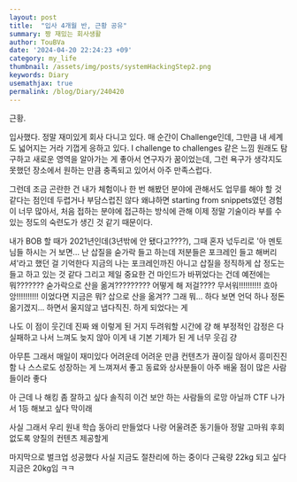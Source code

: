 ```yaml
---
layout: post
title:  "입사 4개월 반, 근황 공유"
summary: 짱 재밌는 회사생활
author: TouBVa
date: '2024-04-20 22:24:23 +09'
category: my_life
thumbnail: /assets/img/posts/systemHackingStep2.png
keywords: Diary
usemathjax: true
permalink: /blog/Diary/240420
---
```


근황.

입사했다.
정말 재미있게 회사 다니고 있다.
매 순간이 Challenge인데, 그만큼 내 세계도 넓어지는 거라 기껍게 응하고 있다. I challenge to challenges 같은 느낌
원래도 탐구하고 새로운 영역을 알아가는 게 좋아서 연구자가 꿈이었는데,
그런 욕구가 생각지도 못했던 장소에서 원하는 만큼 충족되고 있어서 아주 만족스럽다.

그런데 조금 곤란한 건 내가 체험이나 한 번 해봤던 분야에 관해서도 업무를 해야 할 것 같다는 점인데
두렵거나 부담스럽진 않다
왜냐하면 starting from snippets였던 경험이 너무 많아서, 처음 접하는 분야에 접근하는 방식에 관해 이제 정말 기술이라 부를 수 있는 정도의 숙련도가 생긴 것 같기 때문이다.

내가 BOB 할 때가 2021년인데(3년밖에 안 됐다고????), 그때 혼자 넋두리로 '아 멘토님들 하시는 거 보면... 난 삽질을 숟가락 들고 하는데 저분들은 포크레인 들고 해버리셔'라고 했던 걸 기억한다
지금의 나는 포크레인까진 아니고 삽질을 정직하게 삽 정도는 들고 하고 있는 것 같다
그리고 제일 중요한 건 마인드가 바뀌었다는 건데
예전에는 뭐??????? 숟가락으로 산을 옮겨????????? 어떻게 해 저걸???? 무서워!!!!!!!!!! 흐아앙!!!!!!!!!!
이었다면 지금은
뭐? 삽으로 산을 옮겨?? 그래 뭐... 하다 보면 언덕 하나 정돈 옮기겠지...
하면서 울지않고 냅다직진. 하게 되었다는 게

나도 이 점이 웃긴데 진짜 왜 이렇게 된 거지
두려워할 시간에 걍 해
부정적인 감정은 다 실패하고 나서 느껴도 늦지 않아
이게 내 기본 기제가 된 게 너무 웃김 걍

아무튼 그래서 매일이 재미있다
어려운데 어려운 만큼 컨텐츠가 끊이질 않아서 흥미진진함
나 스스로도 성장하는 게 느껴져서 좋고
동료와 상사분들이 아주 배울 점이 많은 사람들이라 좋다

아 근데 나 해킹 좀 잘하고 싶다
솔직히 이건 보안 하는 사람들의 로망 아닐까
CTF 나가서 1등 해보고 싶다 막이래

사실 그래서 우리 원내 학습 동아리 만들었다
나랑 어울려준 동기들아 정말 고마워
후회없도록 양질의 컨텐츠 제공할게


마지막으로
벌크업 성공했다
사실 지금도 절찬리에 하는 중이다
근육량 22kg 되고 싶다
지금은 20kg임
ㅋㅋ
